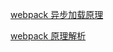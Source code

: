 [webpack 异步加载原理](https://juejin.cn/post/6844904033681948686)

[webpack 原理解析](https://juejin.cn/post/6844903614469636103)
